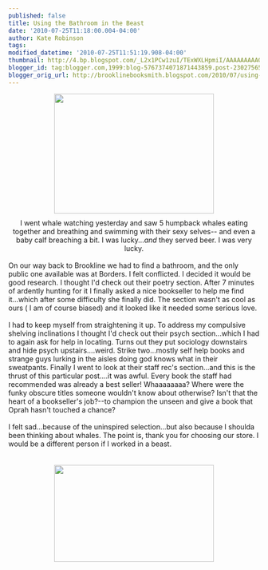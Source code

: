```yaml
---
published: false
title: Using the Bathroom in the Beast
date: '2010-07-25T11:18:00.004-04:00'
author: Kate Robinson
tags: 
modified_datetime: '2010-07-25T11:51:19.908-04:00'
thumbnail: http://4.bp.blogspot.com/_L2x1PCw1zuI/TExWXLHpmiI/AAAAAAAAAGw/Df4jLaJyz8A/s72-c/bathroom.jpg
blogger_id: tag:blogger.com,1999:blog-5767374071871443859.post-2302756503994729967
blogger_orig_url: http://brooklinebooksmith.blogspot.com/2010/07/using-bathroom-in-beast.html
---
```


<div align="center"><a href="http://4.bp.blogspot.com/_L2x1PCw1zuI/TExWXLHpmiI/AAAAAAAAAGw/Df4jLaJyz8A/s1600/bathroom.jpg"><img style="TEXT-ALIGN: center; MARGIN: 0px auto 10px; WIDTH: 320px; DISPLAY: block; HEIGHT: 240px; CURSOR: hand" id="BLOGGER_PHOTO_ID_5497864201234389538" border="0" alt="" src="http://4.bp.blogspot.com/_L2x1PCw1zuI/TExWXLHpmiI/AAAAAAAAAGw/Df4jLaJyz8A/s320/bathroom.jpg" /></a> I went whale watching yesterday and saw 5 humpback whales eating together and breathing and swimming with their sexy selves-- and even a baby calf breaching a bit. I was lucky...<em>and </em>they served beer. I was very lucky. </div><br />On our way back to Brookline we had to find a bathroom, and the only public one available was at Borders. I felt conflicted. I decided it would be good research. I thought I'd check out their poetry section. After 7 minutes of ardently hunting for it I finally asked a nice bookseller to help me find it...which after some difficulty she finally did. The section wasn't as cool as ours ( I am of course biased) and it looked like it needed some serious love.<br /><br /> I had to keep myself from straightening it up. To address my compulsive shelving inclinations I thought I'd check out their psych section...which I had to again ask for help in locating. Turns out they put sociology downstairs and hide psych upstairs....weird. Strike two...mostly self help books and strange guys lurking in the aisles doing god knows what in their sweatpants. Finally I went to look at their staff rec's section...and this is the thrust of this particular post....it was awful. Every book the staff had recommended was already a best seller! Whaaaaaaaa? Where were the funky obscure titles someone wouldn't know about otherwise? Isn't that the heart of a bookseller's job?--to champion the unseen and give a book that Oprah hasn't touched a chance?<br /><br /> I felt sad...because of the uninspired selection...but also because I shoulda been thinking about whales. The point is, thank you for choosing our store. I would be a different person if I worked in a beast.<br /><br /><br /><a href="http://4.bp.blogspot.com/_L2x1PCw1zuI/TExV_B0ZXfI/AAAAAAAAAGo/7J4uMMKqRTE/s1600/sm%2520_whaletail.jpg"><img style="TEXT-ALIGN: center; MARGIN: 0px auto 10px; WIDTH: 320px; DISPLAY: block; HEIGHT: 194px; CURSOR: hand" id="BLOGGER_PHOTO_ID_5497863786420854258" border="0" alt="" src="http://4.bp.blogspot.com/_L2x1PCw1zuI/TExV_B0ZXfI/AAAAAAAAAGo/7J4uMMKqRTE/s320/sm%2520_whaletail.jpg" /></a><br /><br /><br /><div></div>